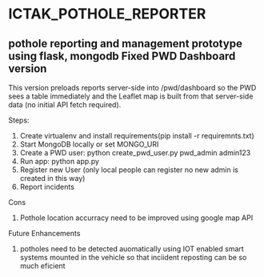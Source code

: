 # ICTAK_POTHOLE_REPORTER
pothole reporting and management prototype using flask, mongodb
Fixed PWD Dashboard version
---------------------------
This version preloads reports server-side into /pwd/dashboard so the PWD sees a table immediately
and the Leaflet map is built from that server-side data (no initial API fetch required).

Steps:
  1. Create virtualenv and install requirements(pip install -r requiremnts.txt)
  2. Start MongoDB locally or set MONGO_URI
  3. Create a PWD user:
     python create_pwd_user.py pwd_admin admin123
  4. Run app:
     python app.py
  5. Register new User (only local people can register no new admin is created in this way)
  6. Report incidents


  Cons
  1. Pothole location accurracy need to be improved using google map API

  Future Enhancements
  1. potholes need to be detected auomatically using IOT enabled smart systems mounted in the vehicle so that inciident reposting can be so much eficient

